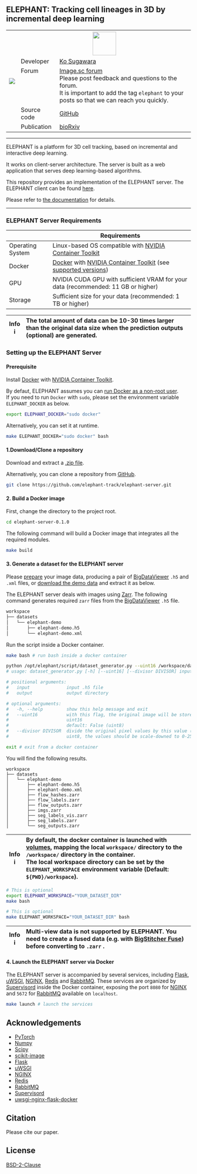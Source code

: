 ## ELEPHANT: Tracking cell lineages in 3D by incremental deep learning

<table>
  <tbody>
    <tr>
      <th rowspan=7><img src="../assets/incremental-training-demo.gif?raw=true"></img></th>
    </tr>
    <tr>
      <th colspan=2><img src="../assets/elephant-logo-text.svg" height="64px"></th>
    </tr>
    <tr>
      <td>Developer</td>
      <td><a href="http://www.ens-lyon.fr/lecole/nous-connaitre/annuaire/ko-sugawara">Ko Sugawara</a></td>
    </tr>
    <tr>
      <td valign="top">Forum</td>
      <td><a href="https://forum.image.sc/tag/elephant">Image.sc forum</a><br>Please post feedback and questions to the forum.<br>It is important to add the tag <code>elephant</code> to your posts so that we can reach you quickly.</td>
    </tr>
    <tr>
      <td>Source code</td>
      <td><a href="https://github.com/elephant-track">GitHub</a></td>
    </tr>
    <tr>
      <td>Publication</td>
      <td><a href="https://www.biorxiv.org/content">bioRxiv</a></td>
    </tr>
  </tbody>
</table>


---
ELEPHANT is a platform for 3D cell tracking, based on incremental and interactive deep learning.

It works on client-server architecture. The server is built as a web application that serves deep learning-based algorithms.

This repository provides an implementation of the ELEPHANT server. The ELEPHANT client can be found [here](https://github.com/elephant-track/elephant-client).

Please refer to [the documentation]() for details.

---

### ELEPHANT Server Requirements

|                  | Requirements                                                                                                                                                                                                                                                                                |
| ---------------- | ------------------------------------------------------------------------------------------------------------------------------------------------------------------------------------------------------------------------------------------------------------------------------------------- |
| Operating System | Linux-based OS compatible with [NVIDIA Container Toolkit](https://docs.nvidia.com/datacenter/cloud-native/container-toolkit/install-guide.html)                                                                                                                                             |
| Docker           | [Docker](https://www.docker.com/) with [NVIDIA Container Toolkit](https://docs.nvidia.com/datacenter/cloud-native/container-toolkit/install-guide.html) (see [supported versions](https://docs.nvidia.com/datacenter/cloud-native/container-toolkit/install-guide.html#container-runtimes)) |
| GPU              | NVIDIA CUDA GPU with sufficient VRAM for your data (recommended: 11 GB or higher)                                                                                                                                                                                                           |
| Storage          | Sufficient size for your data (recommended: 1 TB or higher)                                                                                                                                                                                                                                 |

| Info <br> :information_source: | The total amount of data can be 10-30 times larger than the original data size when the prediction outputs (optional) are generated. |
| :----------------------------: | :----------------------------------------------------------------------------------------------------------------------------------- |

### Setting up the ELEPHANT Server

#### Prerequisite

Install [Docker](https://www.docker.com/) with [NVIDIA Container Toolkit](https://github.com/NVIDIA/nvidia-docker).

By defaut, ELEPHANT assumes you can [run Docker as a non-root user](https://docs.docker.com/engine/install/linux-postinstall/).\
If you need to run `Docker` with `sudo`, please set the environment variable `ELEPHANT_DOCKER` as below.

```bash
export ELEPHANT_DOCKER="sudo docker"
```

Alternatively, you can set it at runtime.

```bash
make ELEPHANT_DOCKER="sudo docker" bash
```

#### 1.Download/Clone a repository

Download and extract a [.zip file](https://github.com/elephant-track/elephant-server/releases/download/v0.1.0/elephant-server-0.1.0.zip).

Alternatively, you can clone a repository from [GitHub](https://github.com/elephant-track/elephant-server).

```bash
git clone https://github.com/elephant-track/elephant-server.git
```

#### 2. Build a Docker image

First, change the directory to the project root.

```bash
cd elephant-server-0.1.0
```

The following command will build a Docker image that integrates all the required modules.

```bash
make build
```

#### 3. Generate a dataset for the ELEPHANT server

Please [prepare](https://imagej.net/BigDataViewer.html#Exporting_from_ImageJ_Stacks) your image data, producing a pair of [BigDataViewer](https://imagej.net/BigDataViewer) `.h5` and `.xml` files, or [download the demo data](https://doi.org/10.5281/zenodo.4549193) and extract it as below.

The ELEPHANT server deals with images using [Zarr](https://zarr.readthedocs.io/en/stable/). The following command generates required `zarr` files from the [BigDataViewer](https://imagej.net/BigDataViewer) `.h5` file.


```bash
workspace
├── datasets
│   └── elephant-demo
│       ├── elephant-demo.h5
│       └── elephant-demo.xml
```

Run the script inside a Docker container.

```bash
make bash # run bash inside a docker container
```

```bash
python /opt/elephant/script/dataset_generator.py --uint16 /workspace/datasets/elephant-demo/elephant-demo.h5 /workspace/datasets/elephant-demo
# usage: dataset_generator.py [-h] [--uint16] [--divisor DIVISOR] input output

# positional arguments:
#   input              input .h5 file
#   output             output directory

# optional arguments:
#   -h, --help         show this help message and exit
#   --uint16           with this flag, the original image will be stored with
#                      uint16
#                      default: False (uint8)
#   --divisor DIVISOR  divide the original pixel values by this value (with
#                      uint8, the values should be scale-downed to 0-255)

exit # exit from a docker container
```

You will find the following results.

```
workspace
├── datasets
│   └── elephant-demo
│       ├── elephant-demo.h5
│       ├── elephant-demo.xml
│       ├── flow_hashes.zarr
│       ├── flow_labels.zarr
│       ├── flow_outputs.zarr
│       ├── imgs.zarr
│       ├── seg_labels_vis.zarr
│       ├── seg_labels.zarr
│       └── seg_outputs.zarr
```

| Info <br> :information_source: | By default, the docker container is launched with [volumes](https://docs.docker.com/storage/volumes/), mapping the local `workspace/` directory to the `/workspace/` directory in the container. <br> The local workspace directory can be set by the `ELEPHANT_WORKSPACE` environment variable (Default: `${PWD}/workspace`). |
| :----------------------------: | :----------------------------------------------------------------------------------------------------------------------------------------------------------------------------------------------------------------------------------------------------------------------------------------------------------------------------- |

```bash
# This is optional
export ELEPHANT_WORKSPACE="YOUR_DATASET_DIR"
make bash
```

```bash
# This is optional
make ELEPHANT_WORKSPACE="YOUR_DATASET_DIR" bash
```

| Info <br> :information_source: | Multi-view data is not supported by ELEPHANT. You need to create a fused data (e.g. with [BigStitcher Fuse](https://imagej.net/BigStitcher_Fuse)) before converting to `.zarr` . |
| :----------------------------: | :------------------------------------------------------------------------------------------------------------------------------------------------------------------------------- |

#### 4. Launch the ELEPHANT server via Docker

The ELEPHANT server is accompanied by several services, including [Flask](https://flask.palletsprojects.com/en/1.1.x/),
[uWSGI](https://uwsgi-docs.readthedocs.io/en/latest/), [NGINX](https://www.nginx.com/), [Redis](https://redis.io/)
and [RabbitMQ](https://www.rabbitmq.com/).
These services are organized by [Supervisord](http://supervisord.org/) inside the Docker container,
exposing the port `8080` for [NGINX](https://www.nginx.com/) and `5672` for [RabbitMQ](https://www.rabbitmq.com/) available on `localhost`. 

```bash
make launch # launch the services
```

## Acknowledgements

- [PyTorch](https://pytorch.org/)
- [Numpy](https://numpy.org/)
- [Scipy](https://www.scipy.org/)
- [scikit-image](https://scikit-image.org/)
- [Flask](https://flask.palletsprojects.com/en/1.1.x/)
- [uWSGI](https://uwsgi-docs.readthedocs.io/en/latest/)
- [NGINX](https://www.nginx.com/)
- [Redis](https://redis.io/)
- [RabbitMQ](https://www.rabbitmq.com/)
- [Supervisord](http://supervisord.org/)
- [uwsgi-nginx-flask-docker](https://github.com/tiangolo/uwsgi-nginx-flask-docker)
  
## Citation

Please cite our paper.

## License

[BSD-2-Clause](LICENSE)